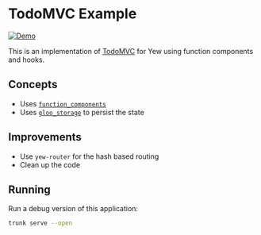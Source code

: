 # TodoMVC Example

[![Demo](https://img.shields.io/website?label=demo&url=https%3A%2F%2Fexamples.yew.rs%2Ffunction_todomvc)](https://examples.yew.rs/function_todomvc)

This is an implementation of [TodoMVC](http://todomvc.com/) for Yew using function components and hooks.

## Concepts

- Uses [`function_components`](https://yew.rs/docs/next/concepts/function-components/introduction)
- Uses [`gloo_storage`](https://docs.rs/gloo-storage/latest/gloo_storage/) to persist the state

## Improvements

- Use `yew-router` for the hash based routing
- Clean up the code

## Running

Run a debug version of this application:

```bash
trunk serve --open
```